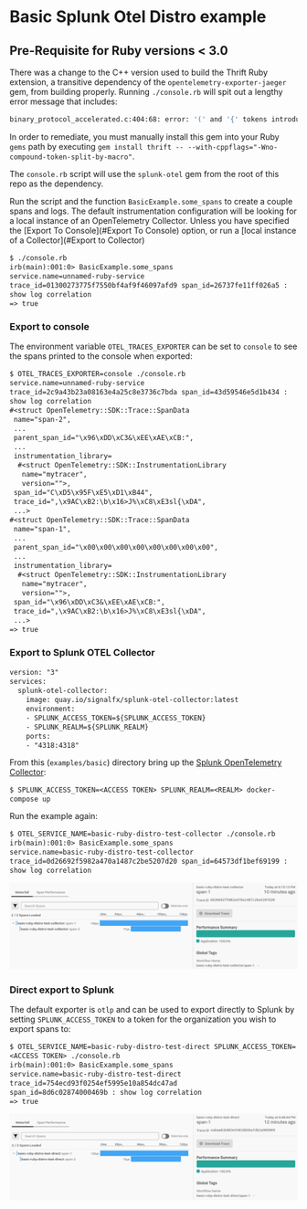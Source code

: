 # Basic Splunk Otel Distro example


## Pre-Requisite for Ruby versions < 3.0
There was a change to the C++ version used to build the Thrift Ruby extension, a transitive dependency of the `opentelemetry-exporter-jaeger` gem, from building properly.  Running `./console.rb` will spit out a lengthy error message that includes:
```bash
binary_protocol_accelerated.c:404:68: error: '(' and '{' tokens introducing statement expression appear in different macro expansion contexts
```

In order to remediate, you must manually install this gem into your Ruby `gems` path by executing `gem install thrift -- --with-cppflags="-Wno-compound-token-split-by-macro"`.  

The `console.rb` script will use the `splunk-otel` gem from the root of this repo
as the dependency.

Run the script and the function `BasicExample.some_spans` to create a couple spans and logs.  The default instrumentation configuration will be looking for a local instance of an OpenTelemetry Collector. Unless you have specified the [Export To Console](#Export To Console) option, or run a [local instance of a Collector](#Export to Collector)  

``` shell
$ ./console.rb
irb(main):001:0> BasicExample.some_spans
service.name=unnamed-ruby-service trace_id=01300273775f7550bf4af9f46097afd9 span_id=26737fe11ff026a5 : show log correlation
=> true
```

### Export to console

The environment variable `OTEL_TRACES_EXPORTER` can be set to `console` to see
the spans printed to the console when exported:

``` shell
$ OTEL_TRACES_EXPORTER=console ./console.rb
service.name=unnamed-ruby-service trace_id=2c9a43b23a08163e4a25c8e3736c7bda span_id=43d59546e5d1b434 : show log correlation
#<struct OpenTelemetry::SDK::Trace::SpanData
 name="span-2",
 ...
 parent_span_id="\x96\xDD\xC3&\xEE\xAE\xCB:",
 ...
 instrumentation_library=
  #<struct OpenTelemetry::SDK::InstrumentationLibrary
   name="mytracer",
   version="">,
 span_id="C\xD5\x95F\xE5\xD1\xB44",
 trace_id=",\x9AC\xB2:\b\x16>J%\xC8\xE3sl{\xDA",
 ...>
#<struct OpenTelemetry::SDK::Trace::SpanData
 name="span-1",
 ...
 parent_span_id="\x00\x00\x00\x00\x00\x00\x00\x00",
 ...
 instrumentation_library=
  #<struct OpenTelemetry::SDK::InstrumentationLibrary
   name="mytracer",
   version="">,
 span_id="\x96\xDD\xC3&\xEE\xAE\xCB:",
 trace_id=",\x9AC\xB2:\b\x16>J%\xC8\xE3sl{\xDA",
 ...>
=> true
```

### Export to Splunk OTEL Collector

``` 
version: "3"
services:
  splunk-otel-collector:
    image: quay.io/signalfx/splunk-otel-collector:latest
    environment:
    - SPLUNK_ACCESS_TOKEN=${SPLUNK_ACCESS_TOKEN}
    - SPLUNK_REALM=${SPLUNK_REALM}
    ports:
    - "4318:4318"
```

From this (`examples/basic`) directory bring up the [Splunk OpenTelemetry Collector](https://github.com/signalfx/splunk-otel-collector):

``` shell
$ SPLUNK_ACCESS_TOKEN=<ACCESS TOKEN> SPLUNK_REALM=<REALM> docker-compose up
```

Run the example again:

``` 
$ OTEL_SERVICE_NAME=basic-ruby-distro-test-collector ./console.rb
irb(main):001:0> BasicExample.some_spans
service.name=basic-ruby-distro-test-collector trace_id=0d26692f5982a470a1487c2be5207d20 span_id=64573df1bef69199 : show log correlation
```

![Splunk APM Ruby Trace](collector_trace.png)

### Direct export to Splunk

The default exporter is `otlp` and can be used to export directly to Splunk by
setting `SPLUNK_ACCESS_TOKEN` to a token for the organization you wish to export
spans to:

``` shell
$ OTEL_SERVICE_NAME=basic-ruby-distro-test-direct SPLUNK_ACCESS_TOKEN=<ACCESS TOKEN> ./console.rb
irb(main):001:0> BasicExample.some_spans
service.name=basic-ruby-distro-test-direct trace_id=754ecd93f0254ef5995e10a854dc47ad
span_id=8d6c02874000469b : show log correlation
=> true
```

![Splunk APM Ruby Trace](direct_trace.png)
